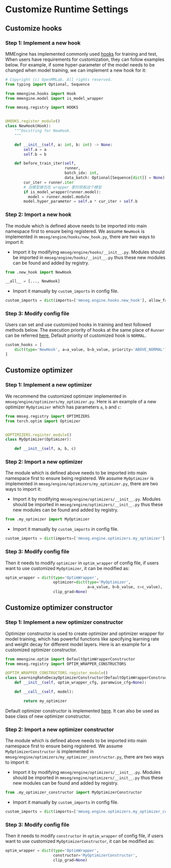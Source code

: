 # Customize Runtime Settings

## Customize hooks

### Step 1: Implement a new hook

MMEngine has implemented commonly used [hooks](https://github.com/open-mmlab/mmengine/blob/main/docs/en/tutorials/hook.md) for training and test,
When users have requirements for customization, they can follow examples below.
For example, if some hyper-parameter of the model needs to be changed when model training, we can implement a new hook for it:

```python
# Copyright (c) OpenMMLab. All rights reserved.
from typing import Optional, Sequence

from mmengine.hooks import Hook
from mmengine.model import is_model_wrapper

from mmseg.registry import HOOKS


@HOOKS.register_module()
class NewHook(Hook):
    """Docstring for NewHook.
    """

    def __init__(self, a: int, b: int) -> None:
        self.a = a
        self.b = b

    def before_train_iter(self,
                          runner,
                          batch_idx: int,
                          data_batch: Optional[Sequence[dict]] = None) -> None:
        cur_iter = runner.iter
        # 当模型被包在 wrapper 里时获取这个模型
        if is_model_wrapper(runner.model):
          model = runner.model.module
        model.hyper_parameter = self.a * cur_iter + self.b
```

### Step 2: Import a new hook

The module which is defined above needs to be imported into main namespace first to ensure being registered.
We assume `NewHook` is implemented in `mmseg/engine/hooks/new_hook.py`, there are two ways to import it:

- Import it by modifying `mmseg/engine/hooks/__init__.py`.
  Modules should be imported in `mmseg/engine/hooks/__init__.py` thus these new modules can be found and added by registry.

```python
from .new_hook import NewHook

__all__ = [..., NewHook]
```

- Import it manually by `custom_imports` in config file.

```python
custom_imports = dict(imports=['mmseg.engine.hooks.new_hook'], allow_failed_imports=False)
```

### Step 3: Modify config file

Users can set and use customized hooks in training and test followed methods below.
The execution priority of hooks at the same place of `Runner` can be referred [here](https://github.com/open-mmlab/mmengine/blob/main/docs/en/tutorials/hook.md#built-in-hooks),
Default priority of customized hook is `NORMAL`.

```python
custom_hooks = [
    dict(type='NewHook', a=a_value, b=b_value, priority='ABOVE_NORMAL')
]
```

## Customize optimizer

### Step 1: Implement a new optimizer

We recommend the customized optimizer implemented in `mmseg/engine/optimizers/my_optimizer.py`. Here is an example of a new optimizer `MyOptimizer` which has parameters `a`, `b` and `c`:

```python
from mmseg.registry import OPTIMIZERS
from torch.optim import Optimizer


@OPTIMIZERS.register_module()
class MyOptimizer(Optimizer):

    def __init__(self, a, b, c)
```

### Step 2: Import a new optimizer

The module which is defined above needs to be imported into main namespace first to ensure being registered.
We assume `MyOptimizer` is implemented in `mmseg/engine/optimizers/my_optimizer.py`, there are two ways to import it:

- Import it by modifying `mmseg/engine/optimizers/__init__.py`.
  Modules should be imported in `mmseg/engine/optimizers/__init__.py` thus these new modules can be found and added by registry.

```python
from .my_optimizer import MyOptimizer
```

- Import it manually by `custom_imports` in config file.

```python
custom_imports = dict(imports=['mmseg.engine.optimizers.my_optimizer'], allow_failed_imports=False)
```

### Step 3: Modify config file

Then it needs to modify `optimizer` in `optim_wrapper` of config file, if users want to use customized `MyOptimizer`, it can be modified as:

```python
optim_wrapper = dict(type='OptimWrapper',
                     optimizer=dict(type='MyOptimizer',
                                    a=a_value, b=b_value, c=c_value),
                     clip_grad=None)
```

## Customize optimizer constructor

### Step 1: Implement a new optimizer constructor

Optimizer constructor is used to create optimizer and optimizer wrapper for model training, which has powerful functions like specifying learning rate and weight decay for different model layers.
Here is an example for a customized optimizer constructor.

```python
from mmengine.optim import DefaultOptimWrapperConstructor
from mmseg.registry import OPTIM_WRAPPER_CONSTRUCTORS

@OPTIM_WRAPPER_CONSTRUCTORS.register_module()
class LearningRateDecayOptimizerConstructor(DefaultOptimWrapperConstructor):
    def __init__(self, optim_wrapper_cfg, paramwise_cfg=None):

    def __call__(self, model):

        return my_optimizer
```

Default optimizer constructor is implemented [here](https://github.com/open-mmlab/mmengine/blob/main/mmengine/optim/optimizer/default_constructor.py#L19).
It can also be used as base class of new optimizer constructor.

### Step 2: Import a new optimizer constructor

The module which is defined above needs to be imported into main namespace first to ensure being registered.
We assume `MyOptimizerConstructor` is implemented in `mmseg/engine/optimizers/my_optimizer_constructor.py`, there are two ways to import it:

- Import it by modifying `mmseg/engine/optimizers/__init__.py`.
  Modules should be imported in `mmseg/engine/optimizers/__init__.py` thus these new modules can be found and added by registry.

```python
from .my_optimizer_constructor import MyOptimizerConstructor
```

- Import it manually by `custom_imports` in config file.

```python
custom_imports = dict(imports=['mmseg.engine.optimizers.my_optimizer_constructor'], allow_failed_imports=False)
```

### Step 3: Modify config file

Then it needs to modify `constructor` in `optim_wrapper` of config file, if users want to use customized `MyOptimizerConstructor`, it can be modified as:

```python
optim_wrapper = dict(type='OptimWrapper',
                     constructor='MyOptimizerConstructor',
                     clip_grad=None)
```
